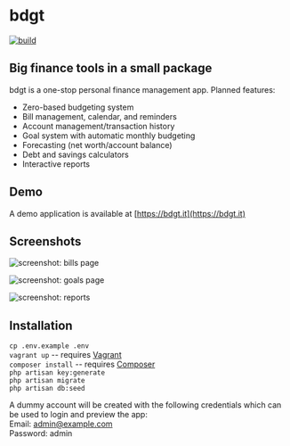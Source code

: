 bdgt
====

[![build](https://img.shields.io/circleci/project/github/sbine/bdgt.svg)](https://circleci.com/gh/sbine/bdgt)

## Big finance tools in a small package

bdgt is a one-stop personal finance management app. Planned features:  

- Zero-based budgeting system
- Bill management, calendar, and reminders
- Account management/transaction history
- Goal system with automatic monthly budgeting
- Forecasting (net worth/account balance)
- Debt and savings calculators
- Interactive reports

## Demo

A demo application is available at [https://bdgt.it](https://bdgt.it)

## Screenshots

![screenshot: bills page](https://sarabine.com/bdgt-bills.png)

![screenshot: goals page](https://sarabine.com/bdgt-goals.png)

![screenshot: reports](https://sarabine.com/bdgt-reports.png)

## Installation

`cp .env.example .env`  
`vagrant up` -- requires [Vagrant](https://www.vagrantup.com/)  
`composer install` -- requires [Composer](https://getcomposer.org/)  
`php artisan key:generate`  
`php artisan migrate`  
`php artisan db:seed`

A dummy account will be created with the following credentials which can be used to login and preview the app:  
Email: admin@example.com  
Password: admin
